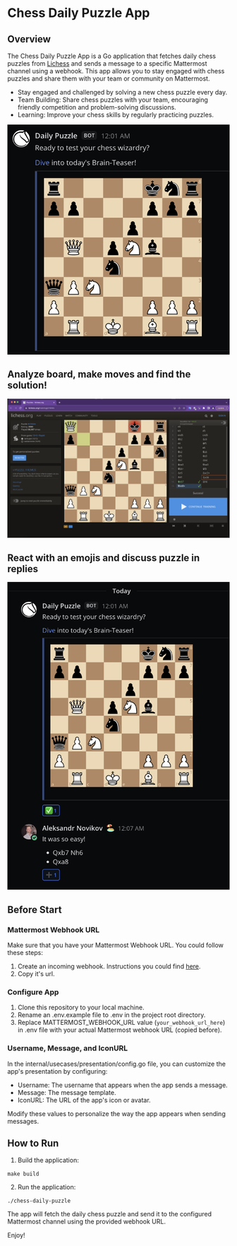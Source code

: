 # Chess Daily Puzzle App

## Overview

The Chess Daily Puzzle App is a Go application that fetches daily chess puzzles from [Lichess](https://lichess.org/) and sends a message to a specific Mattermost channel using a webhook. This app allows you to stay engaged with chess puzzles and share them with your team or community on Mattermost.

- Stay engaged and challenged by solving a new chess puzzle every day.
- Team Building: Share chess puzzles with your team, encouraging friendly competition and problem-solving discussions.
- Learning: Improve your chess skills by regularly practicing puzzles.

![App screenshot](pics/post.png)

## Analyze board, make moves and find the solution!

![Redirect to board](pics/solve.png)

## React with an emojis and discuss puzzle in replies

![Discuss with your team](pics/reply.png)

## Before Start

### Mattermost Webhook URL

Make sure that you have your Mattermost Webhook URL. You could follow these steps:
1. Create an incoming webhook. Instructions you could find [here](https://developers.mattermost.com/integrate/webhooks/incoming/).
2. Copy it's url. 

### Configure App
1. Clone this repository to your local machine.
2. Rename an .env.example file to .env in the project root directory.
3. Replace MATTERMOST_WEBHOOK_URL value (`your_webhook_url_here`) in .env file with your actual Mattermost webhook URL (copied before).

### Username, Message, and IconURL
In the internal/usecases/presentation/config.go file, you can customize the app's presentation by configuring:

- Username: The username that appears when the app sends a message.
- Message: The message template.
- IconURL: The URL of the app's icon or avatar.

Modify these values to personalize the way the app appears when sending messages.

## How to Run

1. Build the application:

~~~
make build
~~~

2. Run the application:

~~~
./chess-daily-puzzle
~~~

The app will fetch the daily chess puzzle and send it to the configured Mattermost channel using the provided webhook URL.

Enjoy!